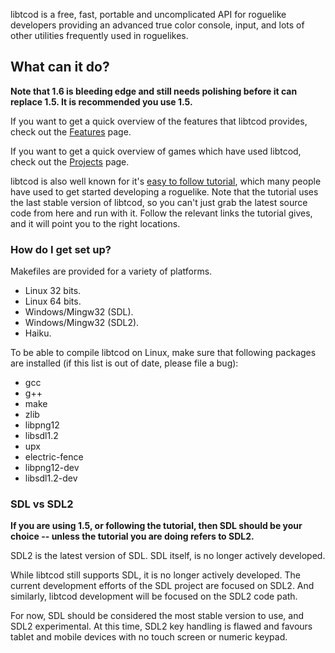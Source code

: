 libtcod is a free, fast, portable and uncomplicated API for roguelike developers providing an advanced true color console, input, and lots of other utilities frequently used in roguelikes.

## What can it do? ##

**Note that 1.6 is bleeding edge and still needs polishing before it can replace 1.5.  It is recommended you use 1.5.**

If you want to get a quick overview of the features that libtcod provides, check out the [Features](https://bitbucket.org/libtcod/libtcod/wiki/Features) page.

If you want to get a quick overview of games which have used libtcod, check out the [Projects](http://roguecentral.org/doryen/projects-2/) page.

libtcod is also well known for it's [easy to follow tutorial](http://www.roguebasin.com/index.php?title=Complete_Roguelike_Tutorial,_using_python%2Blibtcod), which many people have used to get started developing a roguelike.  Note that the tutorial uses the last stable version of libtcod, so you can't just grab the latest source code from here and run with it.  Follow the relevant links the tutorial gives, and it will point you to the right locations.

### How do I get set up? ###

Makefiles are provided for a variety of platforms.

* Linux 32 bits.
* Linux 64 bits.
* Windows/Mingw32 (SDL).
* Windows/Mingw32 (SDL2).
* Haiku.

To be able to compile libtcod on Linux, make sure that following packages are installed (if this list is out of date, please file a bug):

* gcc
* g++
* make
* zlib
* libpng12
* libsdl1.2
* upx
* electric-fence
* libpng12-dev
* libsdl1.2-dev

### SDL vs SDL2 ###

**If you are using 1.5, or following the tutorial, then SDL should be your choice -- unless the tutorial you are doing refers to SDL2.**

SDL2 is the latest version of SDL.  SDL itself, is no longer actively developed.

While libtcod still supports SDL, it is no longer actively developed.  The current development efforts of the SDL project are focused on SDL2.  And similarly, libtcod development will be focused on the SDL2 code path.

For now, SDL should be considered the most stable version to use, and SDL2 experimental.  At this time, SDL2 key handling is flawed and favours tablet and mobile devices with no touch screen or numeric keypad.
